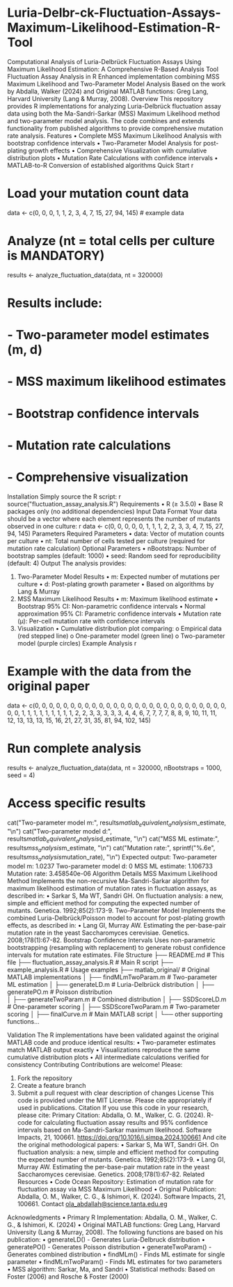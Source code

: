 # Luria-Delbr-ck-Fluctuation-Assays-Maximum-Likelihood-Estimation-R-Tool
Computational Analysis of Luria-Delbrück Fluctuation Assays Using Maximum Likelihood Estimation: A Comprehensive R-Based Analysis Tool
Fluctuation Assay Analysis in R
Enhanced implementation combining MSS Maximum Likelihood and Two-Parameter Model Analysis
Based on the work by Abdalla, Walker (2024) and Original MATLAB functions: Greg Lang, Harvard University (Lang & Murray, 2008). 
Overview
This repository provides R implementations for analyzing Luria-Delbrück fluctuation assay data using both the Ma-Sandri-Sarkar (MSS) Maximum Likelihood method and two-parameter model analysis. The code combines and extends functionality from published algorithms to provide comprehensive mutation rate analysis.
Features
•	Complete MSS Maximum Likelihood Analysis with bootstrap confidence intervals
•	Two-Parameter Model Analysis for post-plating growth effects
•	Comprehensive Visualization with cumulative distribution plots
•	Mutation Rate Calculations with confidence intervals
•	MATLAB-to-R Conversion of established algorithms
Quick Start
r
# Load your mutation count data
data <- c(0, 0, 0, 1, 1, 2, 3, 4, 7, 15, 27, 94, 145)  # example data

# Analyze (nt = total cells per culture is MANDATORY)
results <- analyze_fluctuation_data(data, nt = 320000)

# Results include:
# - Two-parameter model estimates (m, d)
# - MSS maximum likelihood estimates
# - Bootstrap confidence intervals  
# - Mutation rate calculations
# - Comprehensive visualization
Installation
Simply source the R script:
r
source("fluctuation_assay_analysis.R")
Requirements
•	R (≥ 3.5.0)
•	Base R packages only (no additional dependencies)
Input Data Format
Your data should be a vector where each element represents the number of mutants observed in one culture:
r
data <- c(0, 0, 0, 0, 0, 1, 1, 1, 2, 2, 3, 3, 4, 7, 15, 27, 94, 145)
Parameters
Required Parameters
•	data: Vector of mutation counts per culture
•	nt: Total number of cells tested per culture (required for mutation rate calculation)
Optional Parameters
•	nBootstraps: Number of bootstrap samples (default: 1000)
•	seed: Random seed for reproducibility (default: 4)
Output
The analysis provides:
1. Two-Parameter Model Results
•	m: Expected number of mutations per culture
•	d: Post-plating growth parameter
•	Based on algorithms by Lang & Murray
2. MSS Maximum Likelihood Results
•	m: Maximum likelihood estimate
•	Bootstrap 95% CI: Non-parametric confidence intervals
•	Normal approximation 95% CI: Parametric confidence intervals
•	Mutation rate (μ): Per-cell mutation rate with confidence intervals
3. Visualization
•	Cumulative distribution plot comparing: 
o	Empirical data (red stepped line)
o	One-parameter model (green line)
o	Two-parameter model (purple circles)
Example Analysis
r
# Example with the data from the original paper
data <- c(0, 0, 0, 0, 0, 0, 0, 0, 0, 0, 0, 0, 0, 0, 0, 0, 0, 0, 0, 0, 0, 0, 0, 0, 0, 0, 0, 0, 0,
          1, 1, 1, 1, 1, 1, 1, 1, 1, 2, 2, 3, 3, 3, 3, 3, 4, 4, 6, 7, 7, 7, 7, 8, 8, 9, 10, 11, 11, 12, 13, 13,
          13, 15, 16, 21, 27, 31, 35, 81, 94, 102, 145)

# Run complete analysis
results <- analyze_fluctuation_data(data, nt = 320000, nBootstraps = 1000, seed = 4)

# Access specific results
cat("Two-parameter model m:", results$matlab_equivalent_analysis$m_estimate, "\n")
cat("Two-parameter model d:", results$matlab_equivalent_analysis$d_estimate, "\n")
cat("MSS ML estimate:", results$mss_analysis$m_estimate, "\n")
cat("Mutation rate:", sprintf("%.6e", results$mss_analysis$mutation_rate), "\n")
Expected output:
Two-parameter model m: 1.0237
Two-parameter model d: 0
MSS ML estimate: 1.106733  
Mutation rate: 3.458540e-06
Algorithm Details
MSS Maximum Likelihood Method
Implements the non-recursive Ma-Sandri-Sarkar algorithm for maximum likelihood estimation of mutation rates in fluctuation assays, as described in:
•	Sarkar S, Ma WT, Sandri GH. On fluctuation analysis: a new, simple and efficient method for computing the expected number of mutants. Genetica. 1992;85(2):173-9.
Two-Parameter Model
Implements the combined Luria-Delbrück/Poisson model to account for post-plating growth effects, as described in:
•	Lang GI, Murray AW. Estimating the per-base-pair mutation rate in the yeast Saccharomyces cerevisiae. Genetics. 2008;178(1):67-82.
Bootstrap Confidence Intervals
Uses non-parametric bootstrapping (resampling with replacement) to generate robust confidence intervals for mutation rate estimates.
File Structure
├── README.md                           # This file
├── fluctuation_assay_analysis.R        # Main R script
├── example_analysis.R                  # Usage examples
├── matlab_original/                    # Original MATLAB implementations
│   ├── findMLmTwoParam.m              # Two-parameter ML estimation
│   ├── generateLD.m                   # Luria-Delbrück distribution
│   ├── generatePO.m                   # Poisson distribution  
│   ├── generateTwoParam.m             # Combined distribution
│   ├── SSDScoreLD.m                   # One-parameter scoring
│   ├── SSDScoreTwoParam.m             # Two-parameter scoring
│   ├── finalCurve.m                   # Main MATLAB script
│   └── other supporting functions...

    
Validation
The R implementations have been validated against the original MATLAB code and produce identical results:
•	Two-parameter estimates match MATLAB output exactly
•	Visualizations reproduce the same cumulative distribution plots
•	All intermediate calculations verified for consistency
Contributing
Contributions are welcome! Please:
1.	Fork the repository
2.	Create a feature branch
3.	Submit a pull request with clear description of changes
License
This code is provided under the MIT License. Please cite appropriately if used in publications.
Citation
If you use this code in your research, please cite:
Primary Citation:
Abdalla, O. M., Walker, C. G. (2024). R-code for calculating fluctuation assay results and 95% confidence intervals based on Ma-Sandri-Sarkar maximum likelihood. Software Impacts, 21, 100661. https://doi.org/10.1016/j.simpa.2024.100661
And cite the original methodological papers:
•	Sarkar S, Ma WT, Sandri GH. On fluctuation analysis: a new, simple and efficient method for computing the expected number of mutants. Genetica. 1992;85(2):173-9.
•	Lang GI, Murray AW. Estimating the per-base-pair mutation rate in the yeast Saccharomyces cerevisiae. Genetics. 2008;178(1):67-82.
Related Resources
•	Code Ocean Repository: Estimation of mutation rate for fluctuation assay via MSS Maximum Likelihood
•	Original Publication: Abdalla, O. M., Walker, C. G., & Ishimori, K. (2024). Software Impacts, 21, 100661.
Contact 
ola_abdallah@science.tanta.edu.eg


Acknowledgments
• Primary R Implementation: Abdalla, O. M., Walker, C. G., & Ishimori, K. (2024)
• Original MATLAB functions: Greg Lang, Harvard University (Lang & Murray, 2008). 
The following functions are based on his publication:
• generateLD() - Generates Luria-Delbruck distribution
• generatePO() - Generates Poisson distribution
• generateTwoParam() - Generates combined distribution
• findMLm() - Finds ML estimate for single parameter
• findMLmTwoParam() - Finds ML estimates for two parameters
•	MSS algorithm: Sarkar, Ma, and Sandri
•	Statistical methods: Based on Foster (2006) and Rosche & Foster (2000)
